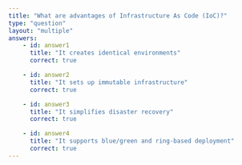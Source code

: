 ```yaml
---
title: "What are advantages of Infrastructure As Code (IoC)?"
type: "question"
layout: "multiple"
answers:
    - id: answer1
      title: "It creates identical environments"
      correct: true

    - id: answer2
      title: "It sets up immutable infrastructure"
      correct: true

    - id: answer3
      title: "It simplifies disaster recovery"
      correct: true

    - id: answer4
      title: "It supports blue/green and ring-based deployment"
      correct: true
---
```


